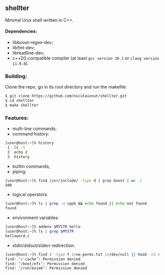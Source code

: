 ## shellter
Minimal Unix shell written in C++.

#### Dependencies:
+ libboost-regex-dev;
+ libfmt-dev;
+ libreadline-dev;
+ c++20-compatible compiler (at least `gcc version 10.1` or `clang version 11.0.0`).

### Building:

Clone the repo, go in its root directory and run the makefile:

```bash
$ git clone https://github.com/niculaionut/shellter.git
$ cd shellter
$ make shellter
```

### Features:
* multi-line commands;
* command history:

```sh
[user@host:~]% history
 1  ls -1
 2  echo 2
 3  history
```

* builtin commands;
* piping:

```sh
[user@host:~]% find /usr/include/ -type d | grep boost | wc -l
500
```
* logical operators:

```sh
[user@host:~]% ls | grep -q cpp$ && echo found || echo not found
found
```

* environment variables:


```sh
[user@host:~]% addenv $MYSTR hello
[user@host:~]% ls | grep $MYSTR
helloword.c
```

* stdin/stdout/stderr redirection:

```sh
[user@host:~]% find / -type f 2>no-perms.txt 1>/dev/null || head -n3 < no-perms.txt
find: ‘/.cache’: Permission denied
find: ‘/boot/efi’: Permission denied
find: ‘/run/exim4’: Permission denied
```
